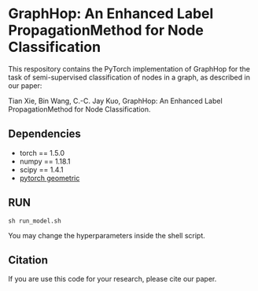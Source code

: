 # GraphHop: An Enhanced Label PropagationMethod for Node Classification

This respository contains the PyTorch implementation of GraphHop for the task of semi-supervised classification of nodes in a graph, as described in our paper:

Tian Xie, Bin Wang, C.-C. Jay Kuo, GraphHop: An Enhanced Label PropagationMethod for Node Classification.


## Dependencies
* torch == 1.5.0
* numpy == 1.18.1
* scipy == 1.4.1
* [pytorch geometric](https://pytorch-geometric.readthedocs.io/en/latest/notes/installation.html)

## RUN
```
sh run_model.sh
```
You may change the hyperparameters inside the shell script.

## Citation
If you are use this code for your research, please cite our paper.
